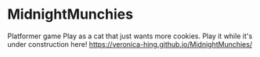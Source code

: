 # MidnightMunchies
Platformer game
Play as a cat that just wants more cookies.
Play it while it's under construction here!
https://veronica-hing.github.io/MidnightMunchies/
